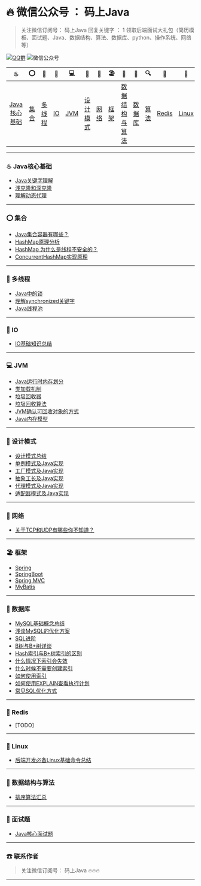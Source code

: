 # 🔥 微信公众号 ： 码上Java

> 关注微信订阅号： 码上Java 回复关键字 ： 1 领取后端面试大礼包（简历模板、面试题、Java、数据结构、算法、数据库、python、操作系统、网络等）

[![QQ群](https://img.shields.io/badge/QQ%E7%BE%A4-660108379-yellowgreen.svg)](https://jq.qq.com/?_wv=1027&k=5HPYvQk)
![微信公众号](https://img.shields.io/badge/微信公众号-码上Java-yellowgreen.svg)

|                              ♨                               |                          ⭕                          |                            🔐                            |                       💈                        |                         💻                         |                              🚏                              | 🔭                                                   | 🏖                                                   |                              📰                               |                            📮                            |                              🔍                               |                           🗽                           | 🚀                                                     |                            🌈                            |                              ☎                              |
| :----------------------------------------------------------: | :-------------------------------------------------: | :-----------------------------------------------------: | :--------------------------------------------: | :-----------------------------------------------: | :---------------------------------------------------------: | --------------------------------------------------- | --------------------------------------------------- | :----------------------------------------------------------: | :-----------------------------------------------------: | :----------------------------------------------------------: | :---------------------------------------------------: | ----------------------------------------------------- | :-----------------------------------------------------: | :---------------------------------------------------------: |
| [Java核心基础](https://github.com/msJavaCoder/msJava#-java核心基础) | [集合](https://github.com/msJavaCoder/msJava#-集合) | [多线程](https://github.com/msJavaCoder/msJava#-多线程) | [IO](https://github.com/msJavaCoder/msJava#IO) | [JVM](https://github.com/msJavaCoder/msJava#-JVM) | [设计模式](https://github.com/msJavaCoder/msJava#-设计模式) | [网络](https://github.com/msJavaCoder/msJava#-网络) | [框架](https://github.com/msJavaCoder/msJava#-框架) | [数据结构与算法](https://github.com/msJavaCoder/msJava#-数据结构与算法) | [数据库](https://github.com/msJavaCoder/msJava#-数据库) | [算法](https://github.com/msJavaCoder/msJava#-数据结构与算法) | [Redis](https://github.com/msJavaCoder/msJava#-Redis) | [Linux](https://github.com/msJavaCoder/msJava#-Linux) | [面试题](https://github.com/msJavaCoder/msJava#-面试题) | [联系作者](https://github.com/msJavaCoder/msJava#-联系作者) |

---

### ♨  Java核心基础

- [Java关键字理解](https://github.com/msJavaCoder/msJava/blob/master/Java核心基础/Java关键字理解.md)
- [浅克隆和深克隆](https://github.com/msJavaCoder/msJava/blob/master/Java核心基础/浅克隆和深克隆.md)
- [理解动态代理](https://github.com/msJavaCoder/msJava/blob/master/Java核心基础/理解动态代理.md)

---

### ⭕  集合

- [Java集合容器有哪些？](https://github.com/msJavaCoder/msJava/blob/master/集合/Java集合容器.md)
- [HashMap原理分析](https://github.com/msJavaCoder/msJava/blob/master/集合/HashMap原理分析.md)
- [HashMap 为什么是线程不安全的？](https://github.com/msJavaCoder/msJava/blob/master/集合/HashMap%20为什么是线程不安全的？.md)
- [ConcurrentHashMap实现原理](https://github.com/msJavaCoder/msJava/blob/master/集合/ConcurrentHashMap实现原理.md)

---


### 🔐  多线程
- [Java中的锁](https://github.com/msJavaCoder/msJava/blob/master/多线程/Java中的锁.md)
- [理解synchronized关键字](https://github.com/msJavaCoder/msJava/blob/master/多线程/理解synchronized关键字.md)
- [Java线程池](https://github.com/msJavaCoder/msJava/blob/master/多线程/Java线程池.md)

---


### 💈  IO
- [IO基础知识总结](https://github.com/msJavaCoder/msJava/blob/master/IO/IO基础知识总结.md)
---

### 💻  JVM
- [Java运行时内存划分](https://github.com/msJavaCoder/msJava/blob/master/JVM/Java运行时内存划分.md)
- [类加载机制](https://github.com/msJavaCoder/msJava/blob/master/JVM/类加载机制.md)
- [垃圾回收器](https://github.com/msJavaCoder/msJava/blob/master/JVM/垃圾回收器.md)
- [垃圾回收算法](https://github.com/msJavaCoder/msJava/blob/master/JVM/垃圾回收算法.md)
- [JVM确认可回收对象的方式](https://github.com/msJavaCoder/msJava/blob/master/JVM/JVM确认可回收对象的方式.md)
- [Java内存模型](https://github.com/msJavaCoder/msJava/blob/master/JVM/Java内存模型.md)

---


### 🚏  设计模式
- [设计模式总结](https://github.com/msJavaCoder/msJava/blob/master/设计模式/设计模式总结.md)
- [单例模式及Java实现](https://github.com/msJavaCoder/msJava/blob/master/设计模式/设计模式总结.md)
- [工厂模式及Java实现](https://github.com/msJavaCoder/msJava/blob/master/设计模式/设计模式总结.md)
- [抽象工长及Java实现](https://github.com/msJavaCoder/msJava/blob/master/设计模式/设计模式总结.md)
- [代理模式及Java实现](https://github.com/msJavaCoder/msJava/blob/master/设计模式/设计模式总结.md)
- [适配器模式及Java实现](https://github.com/msJavaCoder/msJava/blob/master/设计模式/设计模式总结.md)

---

### 🔭  网络

-  [关于TCP和UDP有哪些你不知道？](https://github.com/msJavaCoder/msJava/blob/master/网络/理解TCP和UDP.md)

---

### 🏖  框架
- [Spring](https://github.com/msJavaCoder/msJava/blob/master/框架/Spring.md)
- [SpringBoot](https://github.com/msJavaCoder/msJava/blob/master/框架/SpringBoot.md)
- [Spring MVC](https://github.com/msJavaCoder/msJava/blob/master/框架/SpringMVC.md)
- [MyBatis](https://github.com/msJavaCoder/msJava/blob/master/框架/MyBatis.md)

---

### 📰  数据库
- [MySQL基础概念总结](https://github.com/msJavaCoder/msJava/blob/master/数据库/MySQL.md)
- [浅谈MySQL的优化方案](https://github.com/msJavaCoder/msJava/blob/master/数据库/浅谈MySQL的优化方案.md)
- [SQL进阶](https://github.com/msJavaCoder/msJava/blob/master/数据库/SQL进阶.md)
- [B树与B+树详谈](https://github.com/msJavaCoder/msJava/blob/master/数据库/B树与B+树详谈.md)
- [Hash索引与B+树索引的区别](https://github.com/msJavaCoder/msJava/blob/master/数据库/Hash索引与B+树索引的区别.md)
- [什么情况下索引会失效](https://github.com/msJavaCoder/msJava/blob/master/数据库/什么情况下索引会失效.md)
- [什么时候不需要创建索引](https://github.com/msJavaCoder/msJava/blob/master/数据库/什么时候不需要创建索引.md)
- [如何使用索引](https://github.com/msJavaCoder/msJava/blob/master/数据库/如何使用索引.md)
- [如何使用EXPLAIN查看执行计划](https://github.com/msJavaCoder/msJava/blob/master/数据库/如何使用EXPLAIN查看执行计划.md)
- [常见SQL优化方式](https://github.com/msJavaCoder/msJava/blob/master/数据库/常见SQL优化方式.md)
---

### 🗽  Redis

- [TODO]

---

### 🚀  Linux
- [后端开发必备Linux基础命令总结](https://github.com/msJavaCoder/msJava/blob/master/Linux/后端开发必备Linux基础命令总结.md)

---

### 📰  数据结构与算法
- [排序算法汇总](https://github.com/msJavaCoder/msJava/blob/master/算法/排序算法汇总.md)

---

### 🌈  面试题
- [Java核心面试题](https://github.com/msJavaCoder/msJava/blob/master/面试题/Java核心面试题汇总.md)

---


### ☎  联系作者

> 关注微信订阅号： 码上Java  🔥🔥🔥

---

